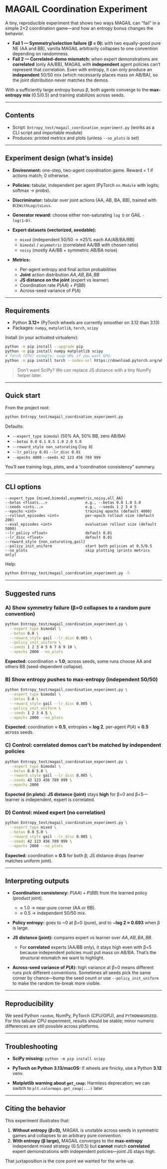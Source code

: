 # MAGAIL Coordination Experiment

A tiny, reproducible experiment that shows two ways MAGAIL can “fail” in a simple 2×2 coordination game—and how an entropy bonus changes the behavior.

* **Fail 1 — Symmetry/selection failure (β = 0):** with two equally-good pure NE (AA and BB), vanilla MAGAIL arbitrarily collapses to one convention depending on randomness.
* **Fail 2 — Correlated-demo mismatch:** when expert demonstrations are **correlated** (only AA/BB), MAGAIL with **independent** agent policies can’t represent that correlation. Even with entropy, it can only produce an **independent** 50/50 mix (which necessarily places mass on AB/BA), so the joint distribution never matches the demos.

With a sufficiently large entropy bonus β, both agents converge to the **max-entropy mix** (0.5/0.5) and training stabilizes across seeds.

---

## Contents

* Script: `Entropy_test/magail_coordination_experiment.py` (works as a CLI script and importable module)
* Produces: printed metrics and plots (unless `--no_plots` is set)

---

## Experiment design (what’s inside)

* **Environment:** one-step, two-agent coordination game. Reward = 1 if actions match; 0 otherwise.
* **Policies:** tabular, independent per agent (PyTorch `nn.Module` with logits; softmax → probs).
* **Discriminator:** tabular over joint actions (AA, AB, BA, BB), trained with `BCEWithLogitsLoss`.
* **Generator reward:** choose either non-saturating `log D` or GAIL `-log(1−D)`.
* **Expert datasets (vectorized, seedable):**

  * `mixed` (independent 50/50 → ≈25% each AA/AB/BA/BB)
  * `bimodal` / `asymmetric` (correlated AA/BB with chosen ratio)
  * `noisy` (mostly AA/BB + symmetric AB/BA noise)
* **Metrics:**

  * Per-agent entropy and final action probabilities
  * **Joint** action distribution $AA, AB, BA, BB$
  * **JS distance on the joint** (expert vs learner)
  * Coordination rate $P(AA)+P(BB)$
  * Across-seed variance of $P(A)$

---

## Requirements

* Python **3.12+** (PyTorch wheels are currently smoother on 3.12 than 3.13)
* Packages: `numpy`, `matplotlib`, `torch`, `scipy`

Install (in your activated virtualenv):

```bash
python -m pip install --upgrade pip
python -m pip install numpy matplotlib scipy
# Torch (CPU) example; swap URL if you want GPU:
python -m pip install torch --index-url https://download.pytorch.org/whl/cpu
```

> Don’t want SciPy? We can replace JS distance with a tiny NumPy helper later.

---

## Quick start

From the project root:

```bash
python Entropy_test/magail_coordination_experiment.py
```

Defaults:

* `--expert_type bimodal` (50% AA, 50% BB, zero AB/BA)
* `--betas 0.0 0.1 0.5 1.0 2.0 5.0`
* `--reward_style non_saturating` (`log D`)
* `--lr_policy 0.01` `--lr_disc 0.01`
* `--epochs 4000` `--seeds 42 123 456 789 999`

You’ll see training logs, plots, and a “coordination consistency” summary.

---

## CLI options

```text
--expert_type {mixed,bimodal,asymmetric,noisy,all_AA}
--betas <floats...>                 e.g., --betas 0.0 1.0 5.0
--seeds <ints...>                   e.g., --seeds 1 2 3 4 5
--epochs <int>                      training epochs (default 4000)
--rollout_episodes <int>            per-epoch rollout size (default 200)
--eval_episodes <int>               evaluation rollout size (default 5000)
--lr_policy <float>                 default 0.01
--lr_disc <float>                   default 0.01
--reward_style {non_saturating,gail}
--policy_init_uniform               start both policies at 0.5/0.5
--no_plots                          skip plotting (prints metrics only)
```

Help:

```bash
python Entropy_test/magail_coordination_experiment.py -h
```

---

## Suggested runs

### A) Show symmetry failure (β=0 collapses to a random pure convention)

```bash
python Entropy_test/magail_coordination_experiment.py \
  --expert_type bimodal \
  --betas 0.0 \
  --reward_style gail --lr_disc 0.005 \
  --policy_init_uniform \
  --seeds 1 2 3 4 5 6 7 8 9 10 \
  --epochs 2000 --no_plots
```

**Expected:** coordination ≈ **1.0**; across seeds, some runs choose AA and others BB (seed-dependent collapse).

### B) Show entropy pushes to max-entropy (independent 50/50)

```bash
python Entropy_test/magail_coordination_experiment.py \
  --expert_type bimodal \
  --betas 5.0 \
  --reward_style gail --lr_disc 0.005 \
  --policy_init_uniform \
  --seeds 1 2 3 4 5 \
  --epochs 2000 --no_plots
```

**Expected:** coordination ≈ **0.5**, entropies ≈ **log 2**, per-agent $P(A)$ ≈ **0.5** across seeds.

### C) Control: correlated demos can’t be matched by independent policies

```bash
python Entropy_test/magail_coordination_experiment.py \
  --expert_type bimodal \
  --betas 0.0 5.0 \
  --reward_style gail --lr_disc 0.005 \
  --seeds 42 123 456 789 999 \
  --epochs 2000
```

**Expected (in plots):** **JS distance (joint)** stays **high** for β=0 and β=5—learner is independent, expert is correlated.

### D) Control: mixed expert (no correlation)

```bash
python Entropy_test/magail_coordination_experiment.py \
  --expert_type mixed \
  --betas 0.0 5.0 \
  --reward_style gail --lr_disc 0.005 \
  --seeds 42 123 456 789 999 \
  --epochs 2000 --no_plots
```

**Expected:** coordination ≈ **0.5** for both β; JS distance drops (learner matches uniform joint).

---

## Interpreting outputs

* **Coordination consistency:** $P(AA)+P(BB)$ from the learned policy (product joint).

  * ≈ 1.0 → near-pure corner (AA or BB).
  * ≈ 0.5 → independent 50/50 mix.

* **Policy entropy:** goes to \~0 at β=0 (pure), and to \~**log 2 ≈ 0.693** when β is large.

* **JS distance (joint):** compares expert vs learner over $AA, AB, BA, BB$.

  * For **correlated** experts (AA/BB only), it stays high even with β=5 because independent policies must put mass on AB/BA. That’s the structural mismatch we want to highlight.

* **Across-seed variance of $P(A)$:** high variance at β=0 means different runs pick different conventions. Sometimes all seeds pick the same corner by chance—bump the seed count or use `--policy_init_uniform` to make the random tie-break more visible.

---

## Reproducibility

We seed Python `random`, NumPy, PyTorch (CPU/GPU), and `PYTHONHASHSEED`. For this tabular CPU experiment, results should be stable; minor numeric differences are still possible across platforms.

---

## Troubleshooting

* **SciPy missing:**
  `python -m pip install scipy`

* **PyTorch on Python 3.13/macOS:**
  If wheels are finicky, use a Python **3.12** venv.

* **Matplotlib warning about `get_cmap`:**
  Harmless deprecation; we can switch to `plt.colormaps.get_cmap(...)` later.

---

## Citing the behavior

This experiment illustrates that:

1. **Without entropy (β=0),** MAGAIL is unstable across seeds in symmetric games and collapses to an arbitrary pure convention.
2. **With entropy (β large),** MAGAIL converges to the **max-entropy** independent mixed strategy (0.5/0.5) but **cannot** match **correlated** expert demonstrations with independent policies—joint JS stays high.

That juxtaposition is the core point we wanted for the write-up.
